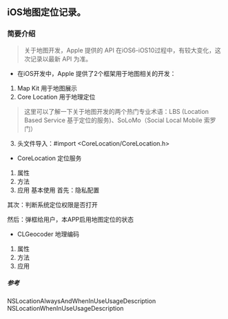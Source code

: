 ## iOS地图定位记录。

### 简要介绍
> 关于地图开发，Apple 提供的 API 在iOS6-iOS10过程中，有较大变化，这次记录以最新 API 为准。

* 在iOS开发中，Apple 提供了2个框架用于地图相关的开发：
1. Map Kit 用于地图展示
2. Core Location 用于地理定位
> 这里可以了解一下关于地图开发的两个热门专业术语：LBS (Location Based Service 基于定位的服务)、SoLoMo（Social Local Mobile 索罗门）

3. 头文件导入：#import <CoreLocation/CoreLocation.h>

* CoreLocation 定位服务


1. 属性
2. 方法
3. 应用
基本使用
首先：隐私配置

其次：判断系统定位权限是否打开

然后：弹框给用户，本APP启用地图定位的状态


* CLGeocoder 地理编码
>
1. 属性
2. 方法
3. 应用

##### 参考


NSLocationAlwaysAndWhenInUseUsageDescription
NSLocationWhenInUseUsageDescription

